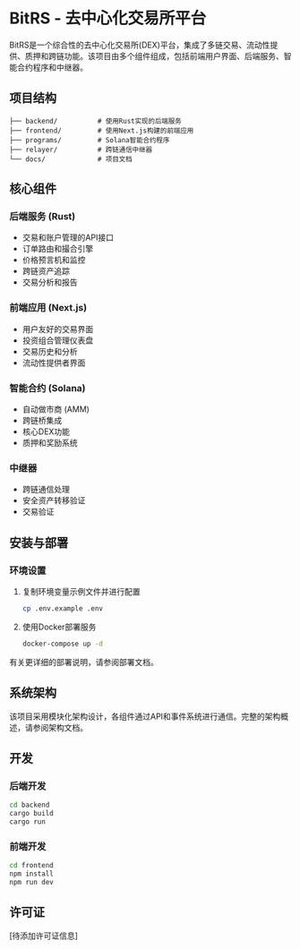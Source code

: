 # BitRS - 去中心化交易所平台

BitRS是一个综合性的去中心化交易所(DEX)平台，集成了多链交易、流动性提供、质押和跨链功能。该项目由多个组件组成，包括前端用户界面、后端服务、智能合约程序和中继器。

## 项目结构

```
├── backend/          # 使用Rust实现的后端服务
├── frontend/         # 使用Next.js构建的前端应用
├── programs/         # Solana智能合约程序
├── relayer/          # 跨链通信中继器
└── docs/             # 项目文档
```

## 核心组件

### 后端服务 (Rust)
- 交易和账户管理的API接口
- 订单路由和撮合引擎
- 价格预言机和监控
- 跨链资产追踪
- 交易分析和报告

### 前端应用 (Next.js)
- 用户友好的交易界面
- 投资组合管理仪表盘
- 交易历史和分析
- 流动性提供者界面

### 智能合约 (Solana)
- 自动做市商 (AMM)
- 跨链桥集成
- 核心DEX功能
- 质押和奖励系统

### 中继器
- 跨链通信处理
- 安全资产转移验证
- 交易验证

## 安装与部署

### 环境设置
1. 复制环境变量示例文件并进行配置
   ```bash
   cp .env.example .env
   ```

2. 使用Docker部署服务
   ```bash
   docker-compose up -d
   ```

有关更详细的部署说明，请参阅部署文档。

## 系统架构

该项目采用模块化架构设计，各组件通过API和事件系统进行通信。完整的架构概述，请参阅架构文档。

## 开发

### 后端开发
```bash
cd backend
cargo build
cargo run
```

### 前端开发
```bash
cd frontend
npm install
npm run dev
```

## 许可证

[待添加许可证信息]